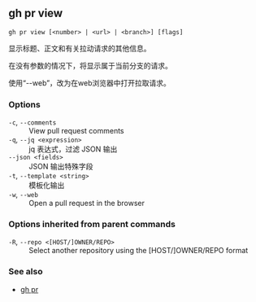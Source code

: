 

## gh pr view

```
gh pr view [<number> | <url> | <branch>] [flags]
```

显示标题、正文和有关拉动请求的其他信息。

在没有参数的情况下，将显示属于当前分支的请求。

使用“--web”，改为在web浏览器中打开拉取请求。

### Options

<dl class="flags">
	<dt><code>-c</code>, <code>--comments</code></dt>
	<dd>View pull request comments</dd>

<dt><code>-q</code>, <code>--jq &lt;expression&gt;</code></dt>
<dd>jq 表达式，过滤 JSON 输出</dd>

<dt><code>--json &lt;fields&gt;</code></dt>
<dd>JSON 输出特殊字段</dd>

<dt><code>-t</code>, <code>--template &lt;string&gt;</code></dt>
<dd>模板化输出</dd>

<dt><code>-w</code>, <code>--web</code></dt>
<dd>Open a pull request in the browser</dd>

</dl>

### Options inherited from parent commands

<dl class="flags">
	<dt><code>-R</code>, <code>--repo &lt;[HOST/]OWNER/REPO&gt;</code></dt>
	<dd>Select another repository using the [HOST/]OWNER/REPO format</dd>
</dl>

### See also

-   [gh pr](./gh_pr)
